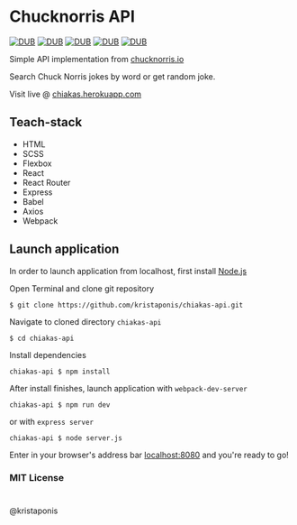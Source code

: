 # Chucknorris API
[![DUB](https://img.shields.io/dub/l/vibe-d.svg)]() 
[![DUB](https://img.shields.io/badge/react-16.0.0-brightgreen.svg)]()
[![DUB](https://img.shields.io/badge/axios-0.17.0-brightgreen.svg)]()
[![DUB](https://img.shields.io/badge/express-4.16.2-brightgreen.svg)]()
[![DUB](https://img.shields.io/badge/webpack-3.8.1-brightgreen.svg)]()

Simple API implementation from [chucknorris.io](https://api.chucknorris.io)

Search Chuck Norris jokes by word or get random joke.

Visit live @ [chiakas.herokuapp.com](https://chiakas.herokuapp.com)

## Teach-stack
-   HTML
-   SCSS
-   Flexbox
-   React
-   React Router
-   Express
-   Babel
-   Axios
-   Webpack

## Launch application

In order to launch application from localhost, first install [Node.js](https://nodejs.org/en/)


Open Terminal and clone git repository
```
$ git clone https://github.com/kristaponis/chiakas-api.git
```

Navigate to cloned directory `chiakas-api`
```
$ cd chiakas-api
```

Install dependencies
```
chiakas-api $ npm install
```

After install finishes, launch application with `webpack-dev-server`
```
chiakas-api $ npm run dev
```

or with `express server`
```
chiakas-api $ node server.js
```

Enter in your browser's address bar [localhost:8080](http://localhost:8080) and you're ready to go!

### MIT License
#
@kristaponis